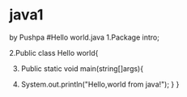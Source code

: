 # java1
by Pushpa
#Hello world.java
1.Package intro;

2.Public class Hello world{

3.  Public static void main(string[]args){

4.    System.out.println("Hello,world from java!");
      }
   }
